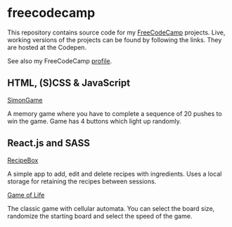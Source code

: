 # freecodecamp

This repository contains source code for my
[FreeCodeCamp](https://www.freecodecamp.com) projects. Live, working versions
of the projects can be found by following the links. They are hosted at the Codepen.

See also my FreeCodeCamp [profile](https://www.freecodecamp.com/tpoikela).

## HTML, (S)CSS & JavaScript

[SimonGame](https://codepen.io/tpoikela/full/VjjKLO/)

A memory game where you have to complete a sequence of 20 pushes to win the
game. Game has 4 buttons which light up randomly.

## React.js and SASS ##

[RecipeBox](http://codepen.io/tpoikela/full/oLWwrj/)

A simple app to add, edit and delete recipes with ingredients. Uses a local
storage for retaining the recipes between sessions.

[Game of Life](#)

The classic game with cellular automata. You can select the board size, 
randomize the starting board and select the speed of the game. 
